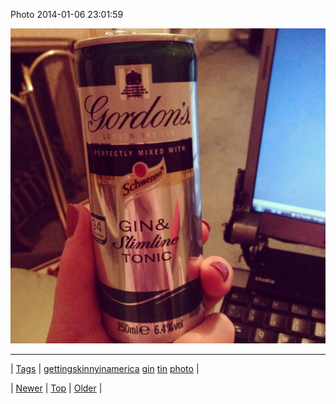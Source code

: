 <!--
title: Photo 2014-01-06 23
date: 2020-06-28T15:27:00.235Z
tags: gettingskinnyinamerica, gin, tin, photo
-->


Photo 2014-01-06 23:01:59

![](72485533507-0.jpg)

<!--BOTTOM-POST-NAVIGATION-->
---

| [Tags](tags.md) | [gettingskinnyinamerica](tag-gettingskinnyinamerica.md) [gin](tag-gin.md) [tin](tag-tin.md) [photo](tag-photo.md) |

| [Newer](72485336531.md) | [Top](index.md) | [Older](72485922174.md) |